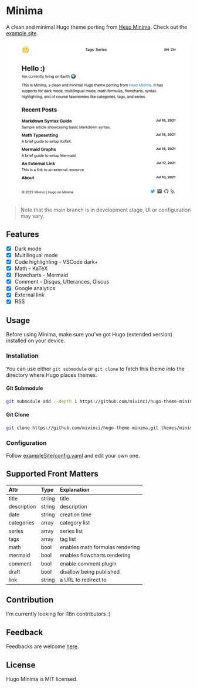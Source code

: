 # Minima

A clean and minimal Hugo theme porting from [Hexo Minima](https://github.com/adisaktijrs/hexo-theme-minima). Check out the [example site](https://mivinci.github.io/hugo-theme-minima).

![screenshot](./images/tn.png)

> Note that the main branch is in development stage, UI or configuration may vary.


## Features

- [x] Dark mode
- [x] Multilingual mode
- [x] Code highlighting - VSCode dark+
- [x] Math - KaTeX
- [x] Flowcharts - Mermaid
- [x] Comment - Disqus, Utterances, Giscus
- [x] Google analytics
- [x] External link
- [x] RSS

## Usage

Before using Minima, make sure you've got Hugo (extended version) installed on your device.

### Installation

You can use either `git submodule` or `git clone` to fetch this theme into the directory where Hugo places themes.

#### Git Submodule

```bash
git submodule add --depth 1 https://github.com/mivinci/hugo-theme-minima.git themes/minima
```

#### Git Clone

```bash
git clone https://github.com/mivinci/hugo-theme-minima.git themes/minima
```


### Configuration

Follow [exampleSite/config.yaml](https://github.com/Mivinci/hugo-theme-minima/blob/main/exampleSite/config.yaml) and edit your own one.

## Supported Front Matters

| Attr       | Type   | Explanation |
|:----------- |:------ |:------------|
| title       | string | title |
| description | string | description |
| date        | string | creation time |
| categories  | array  | category list |
| series      | array  | series list |
| tags        | array  | tag list |
| math        | bool   | enables math formulas rendering |
| mermaid     | bool   | enables flowcharts rendering |
| comment     | bool   | enable comment plugin |
| draft       | bool   | disallow being published |
| link        | string | a URL to redirect to |


## Contribution

I'm currently looking for i18n contributors :)

## Feedback

Feedbacks are welcome [here](https://github.com/Mivinci/hugo-theme-minima/issues).

## License

Hugo Minima is MIT licensed.
